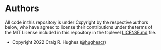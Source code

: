 # Authors

All code in this repository is under Copyright by the respective authors below,
who have agreed to license their contributions under the terms of the MIT License
included in this repository in the toplevel [LICENSE.md](LICENSE.md) file.

* Copyright 2022 Craig R. Hughes ([@hughescr](https://github.com/hughescr))
